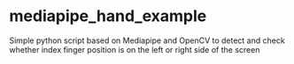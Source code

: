 # mediapipe_hand_example
Simple python script based on Mediapipe and OpenCV to detect and check whether index finger position is on the left or right side of the screen
